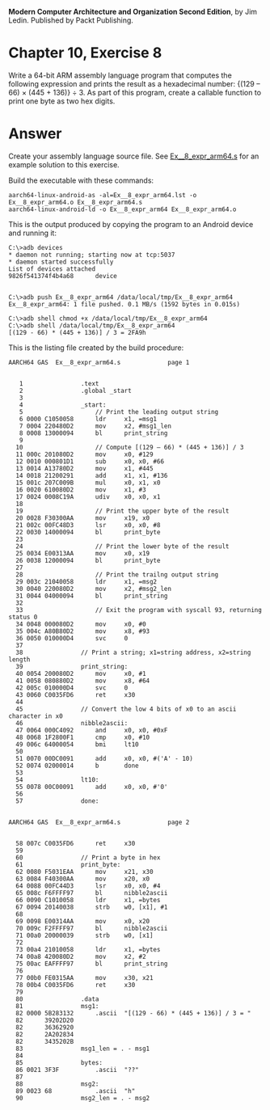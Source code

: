 __Modern Computer Architecture and Organization Second Edition__, by Jim Ledin. Published by Packt Publishing.
# Chapter 10, Exercise 8

Write a 64-bit ARM assembly language program that computes the following expression and prints the result as a hexadecimal number: {(129 – 66) &times; (445 + 136)} &div; 3. As part of this program, create a callable function to print one byte as two hex digits.

# Answer
Create your assembly language source file. See [Ex__8_expr_arm64.s](src/Ex__8_expr_arm64.s) for an example solution to this exercise.
 
Build the executable with these commands:
```
aarch64-linux-android-as -al=Ex__8_expr_arm64.lst -o Ex__8_expr_arm64.o Ex__8_expr_arm64.s
aarch64-linux-android-ld -o Ex__8_expr_arm64 Ex__8_expr_arm64.o
```

This is the output produced by copying the program to an Android device and running it:
```
C:\>adb devices
* daemon not running; starting now at tcp:5037
* daemon started successfully
List of devices attached
9826f541374f4b4a68      device


C:\>adb push Ex__8_expr_arm64 /data/local/tmp/Ex__8_expr_arm64
Ex__8_expr_arm64: 1 file pushed. 0.1 MB/s (1592 bytes in 0.015s)

C:\>adb shell chmod +x /data/local/tmp/Ex__8_expr_arm64
C:\>adb shell /data/local/tmp/Ex__8_expr_arm64
[(129 - 66) * (445 + 136)] / 3 = 2FA9h
```

This is the listing file created by the build procedure:
```
AARCH64 GAS  Ex__8_expr_arm64.s 			page 1


   1              	.text
   2              	.global _start
   3              	
   4              	_start:
   5              	    // Print the leading output string
   6 0000 C1050058 	    ldr     x1, =msg1
   7 0004 220480D2 	    mov     x2, #msg1_len
   8 0008 13000094 	    bl      print_string
   9              	
  10              	    // Compute [(129 – 66) * (445 + 136)] / 3
  11 000c 201080D2 	    mov     x0, #129
  12 0010 000801D1 	    sub     x0, x0, #66
  13 0014 A13780D2 	    mov     x1, #445
  14 0018 21200291 	    add     x1, x1, #136
  15 001c 207C009B 	    mul     x0, x1, x0
  16 0020 610080D2 	    mov     x1, #3
  17 0024 0008C19A 	    udiv    x0, x0, x1
  18              	
  19              	    // Print the upper byte of the result
  20 0028 F30300AA 	    mov     x19, x0
  21 002c 00FC48D3 	    lsr     x0, x0, #8
  22 0030 14000094 	    bl      print_byte
  23              	
  24              	    // Print the lower byte of the result    
  25 0034 E00313AA 	    mov     x0, x19
  26 0038 12000094 	    bl      print_byte
  27              	    
  28              	    // Print the trailng output string
  29 003c 21040058 	    ldr     x1, =msg2
  30 0040 220080D2 	    mov     x2, #msg2_len
  31 0044 04000094 	    bl      print_string
  32              	    
  33              	    // Exit the program with syscall 93, returning status 0
  34 0048 000080D2 	    mov     x0, #0
  35 004c A80B80D2 	    mov     x8, #93
  36 0050 010000D4 	    svc     0
  37              	
  38              	// Print a string; x1=string address, x2=string length
  39              	print_string:
  40 0054 200080D2 	    mov     x0, #1
  41 0058 080880D2 	    mov     x8, #64
  42 005c 010000D4 	    svc     0
  43 0060 C0035FD6 	    ret     x30
  44              	
  45              	// Convert the low 4 bits of x0 to an ascii character in x0
  46              	nibble2ascii:
  47 0064 000C4092 	    and     x0, x0, #0xF
  48 0068 1F2800F1 	    cmp     x0, #10
  49 006c 64000054 	    bmi     lt10
  50              	    
  51 0070 00DC0091 	    add     x0, x0, #('A' - 10)
  52 0074 02000014 	    b       done
  53              	
  54              	lt10:
  55 0078 00C00091 	    add     x0, x0, #'0'
  56              	
  57              	done:


AARCH64 GAS  Ex__8_expr_arm64.s 			page 2


  58 007c C0035FD6 	    ret     x30
  59              	
  60              	// Print a byte in hex    
  61              	print_byte:
  62 0080 F5031EAA 	    mov     x21, x30
  63 0084 F40300AA 	    mov     x20, x0
  64 0088 00FC44D3 	    lsr     x0, x0, #4
  65 008c F6FFFF97 	    bl      nibble2ascii
  66 0090 C1010058 	    ldr     x1, =bytes
  67 0094 20140038 	    strb    w0, [x1], #1
  68              	
  69 0098 E00314AA 	    mov     x0, x20
  70 009c F2FFFF97 	    bl      nibble2ascii
  71 00a0 20000039 	    strb    w0, [x1]
  72              	
  73 00a4 21010058 	    ldr     x1, =bytes
  74 00a8 420080D2 	    mov     x2, #2
  75 00ac EAFFFF97 	    bl      print_string
  76              	    
  77 00b0 FE0315AA 	    mov     x30, x21
  78 00b4 C0035FD6 	    ret     x30
  79              	        
  80              	.data
  81              	msg1:
  82 0000 5B283132 	    .ascii  "[(129 - 66) * (445 + 136)] / 3 = "
  82      39202D20 
  82      36362920 
  82      2A202834 
  82      3435202B 
  83              	msg1_len = . - msg1
  84              	
  85              	bytes:
  86 0021 3F3F     	    .ascii  "??"
  87              	
  88              	msg2:
  89 0023 68       	    .ascii  "h"
  90              	msg2_len = . - msg2
```
